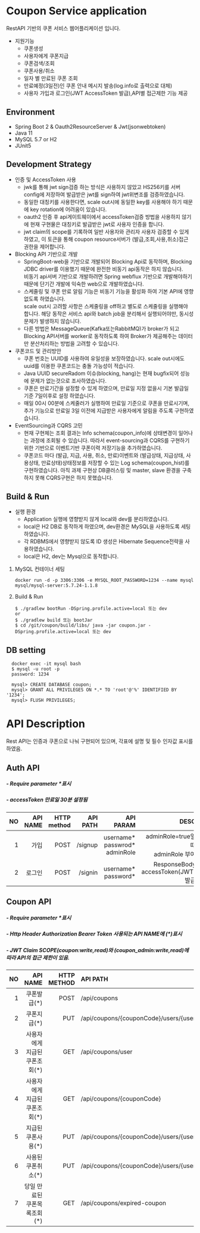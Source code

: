 # Coupon Service application
RestAPI 기반의 쿠폰 서비스 웹어플리케이션 입니다.
+ 지원기능
   + 쿠폰생성
   + 사용자에게 쿠폰지급
   + 쿠폰검색/조회
   + 쿠폰사용/취소
   + 일자 별 만료된 쿠폰 조회
   + 만료예정(3일전)인 쿠폰 안내 메시지 발송(log.info로 출력으로 대체)
   + 사용자 가입과 로그인(JWT AccessToken 발급),API별 접근제한 기능 제공
## Environment
+ Spring Boot 2 & Oauth2ResourceServer & Jwt(jsonwebtoken)
+ Java 11
+ MySQL 5.7 or H2
+ JUnit5 

## Development Strategy
* 인증 및 AccessToken 사용
    * jwk를 통해 jwt sign검증 하는 방식은 사용하지 않았고 HS256키를 서버 config에 저장하여 발급받은 jwt를 sign하여 jwt위변조를 검증하였습니다.
    * 동일한 대칭키를 사용한다면, scale out시에 동일한 key를 사용해야 하기 때문에 key rotation에 어려움이 있습니다.
    * oauth2 인증 후 api게이트웨이에서 accessToken검증 방법을 사용하지 않기에 현재 구현물은 대칭키로 발급받은 jwt로 사용자 인증을 합니다.
    * jwt claim의 scope를 기록하여 일반 사용자와 관리자 사용자 검증할 수 있게 하였고, 이 토큰을 통해 coupon resource서버가 (발급,조회,사용,취소)접근 권한을
    제어합니다. 
* Blocking API 기반으로 개발
   * SpringBoot-web을 기반으로 개발되어 Blocking Api로 동작하며, Blocking JDBC driver를 이용했기 때문에 완전한 비동기 api동작은 하지 않습니다.<br>
    비동기 api서버 기반으로 개발하려면 Spring webflux 기반으로 개발해야하기 때문에 단기간 개발에 익숙한 web으로 개발하였습니다.
   * 스케줄링 및 쿠폰 만료 알림 기능은 비동기 기능을 활성화 하여 기본 API에 영향 없도록 하였습니다.<br>
     scale out시 고려할 사항은 스케줄링을 off하고 별도로 스케줄링을 실행해야 합니다. 해당 동작은 서비스 api와 batch job을 분리해서 실행되어야만, 동시성 문제가 발생하지 않습니다.
   * 다른 방법은 MessageQueue(Kafka또는RabbitMQ)가 broker가 되고 Blocking API서버를 worker로 동작하도록 하여 Broker가 제공해주는 데이터만 분산처리하는 방법을 고려할 수 있습니다.   
* 쿠폰코드 및 관리방안
   * 쿠폰 번호는 UUID를 사용하여 유일성을 보장하였습니다. scale out시에도 uuid를 이용한 쿠폰코드는 충돌 가능성이 적습니다.
   * Java UUID secureRadom 이슈(blocking, hang)는 현재 bugfix되어 성능에 문제가 없는것으로 조사하였습니다. 
   * 쿠폰은 만료기간을 설정할 수 있게 하였으며, 만료일 지정 없을시 기본 발급일 기준 7일이후로 설정 하였습니다.
   * 매일 00시 00분에 스케줄러가 실행하여 만료일 기준으로 쿠폰을 만료시기며, 추가 기능으로 만료일 3일 이전에 지급받은 사용자에게 알림을 주도록 구현하였습니다.
* EventSourcing과 CQRS 고민    
    * 현재 구현체는 조회 결과는 Info schema(coupon_info)에 상태변경이 일어나는 과정에 조회될 수 있습니다.
    따라서 event-sourcing과 CQRS를 구현하기 위한 기반으로 이벤트기반 쿠폰이력 저장기능을 추가하였습니다.   
    * 쿠폰코드 마다 (발급, 지급, 사용, 취소, 만료)이벤트와 (발급상태, 지급상태, 사용상태, 만료상태)상태정보를 저장할 수 있는 Log schema(coupon_hist)를 구현하였습니다.
    아직 과제 구현상 DB클러스링 및 master, slave 환경을 구축하지 못해 CQRS구현은 하지 못했습니다. 

## Build & Run
* 실행 환경
    * Application 실행에 영향받지 않게 local와 dev를 분리하였습니다.
    * local은 H2 DB로 동작하게 하였으며, dev환경은 MySQL을 사용하도록 세팅하였습니다.
    * 각 RDBMS에서 영향받지 않도록 ID 생성은 Hibernate Sequence전략을 사용하였습니다.
    * local은 H2, dev는 Mysql으로 동작합니다.
     
1. MySQL 컨테이너 세팅
   ```
   docker run -d -p 3306:3306 -e MYSQL_ROOT_PASSWORD=1234 --name mysql mysql/mysql-server:5.7.24-1.1.8

2. Build & Run
   ```
   $ ./gradlew bootRun -DSpring.profile.active=local 또는 dev
   or
   $ ./gradlew build 또는 bootJar
   $ cd /git/coupon/build/libs/ java -jar coupon.jar -DSpring.profile.active=local 또는 dev 

## DB setting
```
  docker exec -it mysql bash
  $ mysql -u root -p
  password: 1234
   
  mysql> CREATE DATABASE coupon;
  mysql> GRANT ALL PRIVILEGES ON *.* TO 'root'@'%' IDENTIFIED BY '1234';
  mysql> FLUSH PRIVILEGES;
```

# API Description
Rest API는 인증과 쿠폰으로 나눠 구현되어 있으며, 각표에 설명 및 필수 인자값 표시를 하였음.
## Auth API

##### - Require parameter *표시 
##### - accessToken 만료일 30분 설정됨
| NO | API NAME | HTTP<br>method|API PATH | API PARAM | DESC | 
|---:|----------------------:|---:|----------------------:|------------------------:|--------------------:| 
|1|가입| POST| /signup|username*<br>passwrod*<br> adminRole|adminRole=true일때<br> adminRole 부여
|2|로그인| POST| /signin|username*<br> password*<br>| ResponseBody<br>accessToken(JWT)발급

## Coupon API

##### - Require parameter *표시
##### - Http Header Authorization Bearer Token 사용되는 API NAME에 (*)표시
##### - JWT Claim SCOPE(coupon:write,read)와 (coupon_admin:write,read)에 따라 API의 접근 제한이 있음.
| NO | API NAME | HTTP<br>METHOD|API PATH | API PARAM | DESC |
|---:|------------:|---:|:----------------------|------------------------:|--------------------:| 
|1|쿠폰발급(*)|POST|/api/coupons| count*| coupon_admin:write|
|2|쿠폰지급(*)|PUT|/api/coupons/{couponCode}/users/{userName}/assign| couponCode*<br> userName*| coupon:write
|3|사용자에게<br>지급된 쿠폰조회(*)|GET|/api/coupons/user| | coupon:write<br>JWT에서 사용자ID 사용|
|4|사용자에게<br>지급된 쿠폰조회(*)|GET|/api/coupons/{couponCode}|couponCode*| coupon:write|
|5|지급된<br>쿠폰사용(*)|PUT|/api/coupons/{couponCode}/users/{userName}/use| couponCode*<br> userName*| coupon_admin:write|
|6|사용된<br>쿠폰취소(*)|PUT|/api/coupons/{couponCode}/users/{userName}/cancel| couponCode*<br> userName*| coupon_admin:write|
|7|당일 만료된<br>쿠폰목록조회(*)|GET|/api/coupons/expired-coupon| searchDate*<br> page<br>size| coupon:write<br>searchDate<br>ex)2020-11-20|

